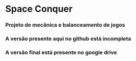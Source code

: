 # Space Conquer 
### Projeto de mecânica e balanceamento de jogos
### A versão presente aqui no github está incompleta
### A versão final está presente no google drive
